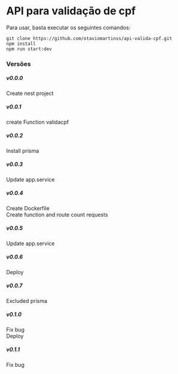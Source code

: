 # API para validação de cpf

Para usar, basta executar os seguintes comandos:

```
git clone https://github.com/otaviomartinss/api-valida-cpf.git
npm install
npm run start:dev
```

### Versões

##### v0.0.0
Create nest project</br>

##### v0.0.1
create Function validacpf</br>

##### v0.0.2
Install prisma</br>

##### v0.0.3
Update app.service</br>

##### v0.0.4
Create Dockerfile</br>
Create function and route count requests</br>

##### v0.0.5
Update app.service</br>

##### v0.0.6
Deploy</br>

##### v0.0.7
Excluded prisma</br>

##### v0.1.0
Fix bug</br>
Deploy</br>

##### v0.1.1
Fix bug</br>

